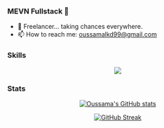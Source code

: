 ### MEVN Fullstack 👋

- 🔭 Freelancer... taking chances everywhere.
- 📫 How to reach me: oussamalkd99@gmail.com

### Skills

<p align="center">
  <img src="https://skillicons.dev/icons?i=nestjs,nodejs,express,mongodb,nuxtjs,vue,ts,js,html,css,sass,pug,tailwindcss" />
</p>

### Stats
<div align="center">
  
[![Oussama's GitHub stats](https://github-readme-stats.vercel.app/api?username=oussamalkd&show_icons=true&title_color=FFC312&text_color=feca57&icon_color=e84118&bg_color=0d1117&include_all_commits=true&count_private=true)](https://github.com/oussamalkd)

</div>

<div align="center">
  
[![GitHub Streak](https://streak-stats.demolab.com?user=oussamalkd&theme=soft-green&hide_border=true&border_radius=10&exclude_days=Sun%2CSat)](https://git.io/streak-stats)

</div>

<!--
**oussamalkd/oussamalkd** is a ✨ _special_ ✨ repository because its `README.md` (this file) appears on your GitHub profile.

Here are some ideas to get you started:


- 👯 I’m looking to collaborate on ...
- 🤔 I’m looking for help with ...
- 💬 Ask me about ...
- 📫 How to reach me: ...
- 😄 Pronouns: ...
- ⚡ Fun fact: ...
- 📫 How to reach me:
-->
